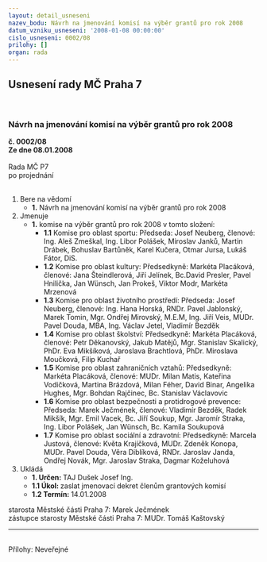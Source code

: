 ```yaml
---
layout: detail_usneseni
nazev_bodu: Návrh na jmenování komisí na výběr grantů pro rok 2008
datum_vzniku_usneseni: '2008-01-08 00:00:00'
cislo_usneseni: 0002/08
prilohy: []
organ: rada
---
```

<div id="ucUsn_pList" class="usn">
	<span><h2>Usnesení rady MČ Praha 7 </h2>
<br></span><div class="standBody">
<span><h3>Návrh na jmenování komisí na výběr grantů pro rok 2008</h3></span><div class="center">
		<strong>č. 0002/08</strong><br>
	</div>
<div class="center">
		<strong>Ze dne 08.01.2008</strong><br><br>
	</div>Rada MČ P7<br> po projednání<br><br><ol>
<li>Bere na vědomí<ul><li>
<strong>1.</strong> Návrh na jmenování komisí na výběr grantů pro rok 2008</li></ul>
</li>
<li>Jmenuje<ul><li>
<strong>1.</strong> komise na výběr grantů pro rok 2008 v tomto složení:<ul>
<li>
<strong>1.1</strong> Komise pro oblast sportu: Předseda: Josef Neuberg, členové: Ing. Aleš Zmeškal, Ing. Libor Polášek, Miroslav Janků, Martin Drábek, Bohuslav Bartůněk, Karel Kučera, Otmar Jursa, Lukáš Fátor, DiS.</li>
<li>
<strong>1.2</strong> Komise pro oblast kultury: Předsedkyně: Markéta Placáková, členové: Jana Šteindlerová, Jiří Jelínek, Bc.David Presler, Pavel Hnilička, Jan Wünsch, Jan Prokeš, Viktor Modr, Markéta Mrzenová  </li>
<li>
<strong>1.3</strong> Komise pro oblast životního prostředí: Předseda: Josef Neuberg, členové: Ing. Hana Horská, RNDr. Pavel Jablonský, Marek Tomin, Mgr. Ondřej Mirovský, M.E.M, Ing. Jiří Veis, MUDr. Pavel Douda, MBA, Ing. Václav Jetel, Vladimír Bezděk  </li>
<li>
<strong>1.4</strong> Komise pro oblast školství: Předsedkyně: Markéta Placáková, členové: Petr Děkanovský, Jakub Matějů, Mgr. Stanislav Skalický, PhDr. Eva Mikšíková, Jaroslava Brachtlová, PhDr. Miroslava Moučková, Filip Kuchař</li>
<li>
<strong>1.5</strong> Komise pro oblast zahraničních vztahů: Předsedkyně: Markéta Placáková, členové: MUDr. Milan Matis, Kateřina Vodičková, Martina Brázdová, Milan Féher, David Binar, Angelika Hughes, Mgr. Bohdan Rajčinec, Bc. Stanislav Václavovic  </li>
<li>
<strong>1.6</strong> Komise pro oblast bezpečnosti a protidrogové prevence: Předseda: Marek Ječmének, členové: Vladimír Bezděk, Radek Mikšík, Mgr. Emil Vacek, Bc. Jiří Soukup, Mgr. Jaromír Straka, Ing. Libor Polášek, Jan Wünsch, Bc. Kamila Soukupová</li>
<li>
<strong>1.7</strong> Komise pro oblast sociální a zdravotní: Předsedkyně: Marcela Justová, členové: Květa Krajíčková, MUDr. Zdeněk Konopa, MUDr. Pavel Douda, Věra Diblíková, RNDr. Jaroslav Janda, Ondřej Novák, Mgr. Jaroslav Straka, Dagmar Koželuhová</li>
</ul>
</li></ul>
</li>
<li>Ukládá<ul>
<li>
<strong>1. Určen: </strong>TAJ Dušek Josef Ing.</li>
<li>
<strong>1.1 Úkol: </strong>zaslat jmenovací dekret členům grantových komisí</li>
<li>
<strong>1.2 Termín: </strong>14.01.2008</li>
</ul>
</li>
</ol>starosta Městské části Praha 7: Marek Ječmének<br>zástupce starosty Městské části Praha 7: MUDr. Tomáš Kaštovský <hr>
<br>Přílohy: Neveřejné</div>
</div>